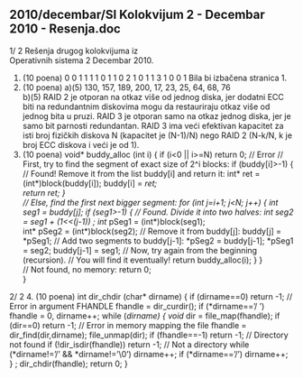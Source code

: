 2010/decembar/SI Kolokvijum 2 - Decembar 2010 - Resenja.doc
--------------------------------------------------------------------------------


1/  2 
Rešenja drugog kolokvijuma iz  
Operativnih sistema 2 
Decembar 2010. 
1. (10 poena) 
0 0 1 1 1 
1 0 1 1 0 
2 1 0 1 1 
3 1 0 0 1 
Bila bi izbačena stranica 1. 
2. (10 poena) 
a)(5) 130, 157, 189, 200, 17, 23, 25, 64, 68, 76  
b)(5)    RAID   2 je otporan na otkaz   više   od jednog diska, jer dodatni   ECC biti  na 
redundantnim diskovima mogu da restauriraju otkaz  više  od  jednog  bita u  pruzi.  RAID  3  je 
otporan samo na otkaz jednog diska, jer je samo bit parnosti redundantan. RAID 3 ima veći 
efektivan kapacitet za isti broj fizičkih diskova N (kapacitet je (N-1)/N) nego RAID 2 (N-k/N, 
k je broj ECC diskova i veći je od 1). 
3. (10 poena) 
void* buddy_alloc (int i) { 
  if (i<0 || i>=N) return 0; // Error 
  // First, try to find the segment of exact size of 2^i blocks: 
  if (buddy[i]>-1) {   
    // Found! Remove it from the list buddy[i] and return it: 
    int* ret = (int*)block(buddy[i]); 
    buddy[i] = *ret;  
    return ret; 
  }   
  // Else, find the first next bigger segment: 
  for (int j=i+1; j<N; j++) { 
    int seg1 = buddy[j]; 
    if (seg1>-1) { 
      // Found. Divide it into two halves: 
      int seg2 = seg1 + (1<<(j-1))  ; 
      int* pSeg1 = (int*)block(seg1);  
      int* pSeg2 = (int*)block(seg2); 
      // Remove it from buddy[j]: 
      buddy[j] = *pSeg1; 
      // Add two segments to buddy[j-1]: 
      *pSeg2 = buddy[j-1]; 
      *pSeg1 = seg2; 
      buddy[j-1] = seg1; 
      // Now, try again from the beginning (recursion). 
      // You will find it eventually! 
      return buddy_alloc(i); 
    } 
  }   
  // Not found, no memory: 
  return 0;  
} 

2/  2 
4. (10 poena) 
int dir_chdir (char* dirname) { 
  if (dirname==0) return -1; // Error in argument 
  FHANDLE fhandle = dir_curdir(); 
  if (*dirname==’/  ’)  fhandle = 0, dirname++; 
  while (*dirname) { 
    void* dir = file_map(fhandle); 
    if (dir==0) return -1; // Error in memory mapping the file 
    fhandle = dir_find(dir,dirname); 
    file_unmap(dir); 
    if (fhandle==-1) return -1; // Directory not found 
    if (!dir_isdir(fhandle)) return -1; // Not a directory 
    while (*dirname!=’/’ && *dirname!=’\0’) dirname++; 
    if (*dirname==’/’) dirname++; 
  }  ; 
  dir_chdir(fhandle); 
  return 0; 
} 